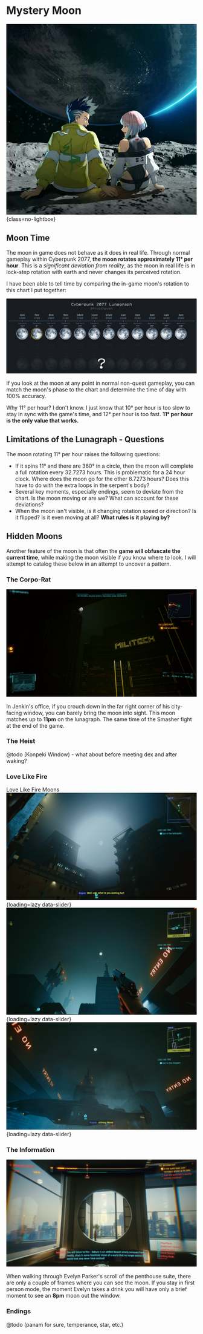 # Mystery Moon

![Edgerunners Moon](assets/moon-cover.png){class=no-lightbox}

## Moon Time

The moon in game does not behave as it does in real life. Through normal gameplay
within Cyberpunk 2077, **the moon rotates approximately 11° per hour**. This is a
*significant deviation from reality*, as the moon in real life is in lock-step
rotation with earth and never changes its perceived rotation.

I have been able to tell time by comparing the in-game moon's rotation to this
chart I put together:

![Lunagraph](assets/lunagraph.png)

If you look at the moon at any point in normal non-quest gameplay, you can match
the moon's phase to the chart and determine the time of day with 100% accuracy.

Why 11° per hour? I don't know. I just know that 10° per hour is too slow to
stay in sync with the game's time, and 12° per hour is too fast. **11° per hour
is the only value that works.**

## Limitations of the Lunagraph - Questions

The moon rotating 11° per hour raises the following questions:

- If it spins 11° and there are 360° in a circle, then the moon will complete
  a full rotation every 32.7273 hours. This is problematic for a 24 hour clock.
  Where does the moon go for the other 8.7273 hours? Does this have to do with
  the extra loops in the serpent's body?
- Several key moments, especially endings, seem to deviate from the chart.
  Is the moon moving or are we? What can account for these deviations?
- When the moon isn't visible, is it changing rotation speed or direction? Is it
  flipped? Is it even moving at all? **What rules is it playing by?**

## Hidden Moons

Another feature of the moon is that often the **game will obfuscate the
current time**, while making the moon visible if you know where to look. I will
attempt to catalog these below in an attempt to uncover a pattern.

### The Corpo-Rat

![The Corpo-Rat: Moon in Jenkin's Office / 11PM](assets/moon-jenkins-office.jpg)

In Jenkin's office, if you crouch down in the far right corner of his city-facing
window, you can barely bring the moon into sight. This moon matches up to **11pm**
on the lunagraph. The same time of the Smasher fight at the end of the game.

### The Heist

@todo (Konpeki Window) - what about before meeting dex and after waking?

### Love Like Fire

Love Like Fire Moons
![Before getting on the AV with Rogue, you can see the moon by walking much further forward past the craft and then turning around. It is a 9pm moon, despite the clocking having moved from 9pm to 10pm for this scene.](./assets/moon-love-like-fire-1.jpg){loading=lazy data-slider}
![After landing on the roof, we can see a moon indicating sometime between 12pm and 1pm. This matches the current clock, which shows 12:10am.](./assets/moon-love-like-fire-2.jpg){loading=lazy data-slider}
![This is where things get strange. The subtitle that comes up on the roof escape sequence says 11:45pm. The clock still shows 12:10am. The moon puts it between 12pm and 1pm. The moon will remain in this rotation for the remainder of Johnny's scenes.](./assets/moon-love-like-fire-3.jpg){loading=lazy data-slider}

### The Information

![The Information / 8PM](assets/moon-konpeki-bd.jpg)

When walking through Evelyn Parker's scroll of the penthouse suite, there are only
a couple of frames where you can see the moon. If you stay in first person mode,
the moment Evelyn takes a drink you will have only a brief moment to see an **8pm**
moon out the window.

### Endings

@todo (panam for sure, temperance, star, etc.)
